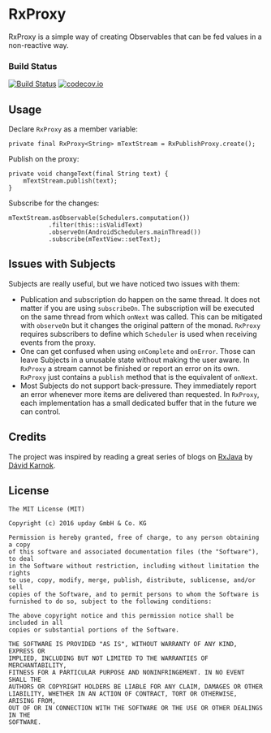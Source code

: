 # RxProxy

RxProxy is a simple way of creating Observables that can be fed values in a non-reactive way.

### Build Status
[![Build Status](https://travis-ci.org/upday/RxProxy.svg?branch=master)](https://travis-ci.org/upday/RxProxy) [![codecov.io](http://codecov.io/github/upday/RxProxy/coverage.svg?branch=master)](http://codecov.io/github/upday/RxProxy?branch=master)

## Usage
Declare `RxProxy` as a member variable:

    private final RxProxy<String> mTextStream = RxPublishProxy.create();
    

Publish on the proxy:

    private void changeText(final String text) {
        mTextStream.publish(text);
    }

Subscribe for the changes:

    mTextStream.asObservable(Schedulers.computation())
               .filter(this::isValidText)
               .observeOn(AndroidSchedulers.mainThread())
               .subscribe(mTextView::setText);
    
## Issues with Subjects
Subjects are really useful, but we have noticed two issues with them:

* Publication and subscription do happen on the same thread. It does not matter if you are using `subscribeOn`. The subscription will be executed on the same thread from which `onNext` was called. This can be mitigated with `observeOn` but it changes the original pattern of the monad. `RxProxy` requires subscribers to define which `Scheduler` is used when receiving events from the proxy.
* One can get confused when using `onComplete` and `onError`. Those can leave Subjects in a unusable state without making the user aware. In `RxProxy` a stream cannot be finished or report an error on its own. `RxProxy` just contains a `publish` method that is the equivalent of `onNext`.
* Most Subjects do not support back-pressure. They immediately report an error whenever more items are delivered than requested. In `RxProxy`, each implementation has a small dedicated buffer that in the future we can control.

## Credits
The project was inspired by reading a great series of blogs on [RxJava](http://akarnokd.blogspot.de/) by  [Dávid Karnok](https://plus.google.com/113316559156085910174/posts).

License
-------

    The MIT License (MIT)
    
    Copyright (c) 2016 upday GmbH & Co. KG

    Permission is hereby granted, free of charge, to any person obtaining a copy
    of this software and associated documentation files (the "Software"), to deal
    in the Software without restriction, including without limitation the rights
    to use, copy, modify, merge, publish, distribute, sublicense, and/or sell
    copies of the Software, and to permit persons to whom the Software is
    furnished to do so, subject to the following conditions:

    The above copyright notice and this permission notice shall be included in all
    copies or substantial portions of the Software.

    THE SOFTWARE IS PROVIDED "AS IS", WITHOUT WARRANTY OF ANY KIND, EXPRESS OR
    IMPLIED, INCLUDING BUT NOT LIMITED TO THE WARRANTIES OF MERCHANTABILITY,
    FITNESS FOR A PARTICULAR PURPOSE AND NONINFRINGEMENT. IN NO EVENT SHALL THE
    AUTHORS OR COPYRIGHT HOLDERS BE LIABLE FOR ANY CLAIM, DAMAGES OR OTHER
    LIABILITY, WHETHER IN AN ACTION OF CONTRACT, TORT OR OTHERWISE, ARISING FROM,
    OUT OF OR IN CONNECTION WITH THE SOFTWARE OR THE USE OR OTHER DEALINGS IN THE
    SOFTWARE.
